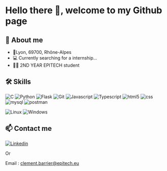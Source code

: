 # Hello there 👋, welcome to my Github page 

## 🚀 About me
- 📍Lyon, 69700, Rhône-Alpes
- 💻 Currently searching for a internship...
- 👨‍🎓 2ND YEAR EPITECH student

## 🛠 Skills
![C](https://img.shields.io/badge/C-136CD2?style=for-the-badge&logo=c&logoColor=white)
![Python](https://img.shields.io/badge/Python-306998?style=for-the-badge&logo=Python&logoColor=white)
![Flask](https://img.shields.io/badge/Flask-FFFFFF?style=for-the-badge&logo=flask&logoColor=black)
![Git](https://img.shields.io/badge/git-F1502F?style=for-the-badge&logo=git&logoColor=white)
![Javascript](https://img.shields.io/badge/javascript-F0DB4F?style=for-the-badge&logo=javascript&logoColor=white)
![Typescript](https://img.shields.io/badge/typescript-007acc?style=for-the-badge&logo=typescript&logoColor=white)
![html5](https://img.shields.io/badge/html5-E34C26?style=for-the-badge&logo=html5&logoColor=white)
![css](https://img.shields.io/badge/css-5C33FF?style=for-the-badge&logo=css3&logoColor=white)
![mysql](https://img.shields.io/badge/mysql-F29111?style=for-the-badge&logo=mysql&logoColor=white)
![postman](https://img.shields.io/badge/postman-EF5B25?style=for-the-badge&logo=postman&logoColor=white)

![Linux](https://img.shields.io/badge/linux-333333?style=for-the-badge&logo=linux&logoColor=white)
![Windows](https://img.shields.io/badge/windows-02A5FF?style=for-the-badge&logo=windows&logoColor=white)

## 📫 Contact me
[![Linkedin](https://img.shields.io/badge/linkedin-0A66C2?style=for-the-badge&logo=linkedin&logoColor=white)](https://lnkd.in/eW6gEvhq)

Or

Email : clement.barrier@epitech.eu

